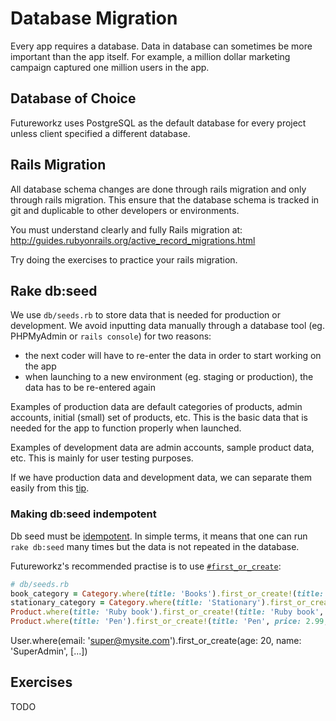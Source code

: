 # Database Migration
Every app requires a database. Data in database can sometimes be more important than the app itself. For example, a million dollar marketing campaign captured one million users in the app.

## Database of Choice
Futureworkz uses PostgreSQL as the default database for every project unless client specified a different database.

## Rails Migration
All database schema changes are done through rails migration and only through rails migration. This ensure that the database schema is tracked in git and duplicable to other developers or environments.

You must understand clearly and fully Rails migration at: http://guides.rubyonrails.org/active_record_migrations.html

Try doing the exercises to practice your rails migration.

## Rake db:seed
We use `db/seeds.rb` to store data that is needed for production or development. We avoid inputting data manually through a database tool (eg. PHPMyAdmin or `rails console`) for two reasons:
- the next coder will have to re-enter the data in order to start working on the app
- when launching to a new environment (eg. staging or production), the data has to be re-entered again

Examples of production data are default categories of products, admin accounts, initial (small) set of products, etc. This is the basic data that is needed for the app to function properly when launched.

Examples of development data are admin accounts, sample product data, etc. This is mainly for user testing purposes.

If we have production data and development data, we can separate them easily from this [tip](http://dennisreimann.de/blog/seeds-for-different-environments/).

### Making db:seed indempotent
Db seed must be [idempotent](https://en.wikipedia.org/wiki/Idempotence). In simple terms, it means that one can run `rake db:seed` many times but the data is not repeated in the database.

Futureworkz's recommended practise is to use [`#first_or_create`](http://apidock.com/rails/ActiveRecord/Relation/first_or_create):
```ruby
# db/seeds.rb
book_category = Category.where(title: 'Books').first_or_create!(title: 'Books')
stationary_category = Category.where(title: 'Stationary').first_or_create!(title: 'Stationary')
Product.where(title: 'Ruby book').first_or_create!(title: 'Ruby book', price: 12.99, category: book_category)
Product.where(title: 'Pen').first_or_create!(title: 'Pen', price: 2.99, category: stationary_category)
```
User.where(email: 'super@mysite.com').first_or_create(age: 20, name: 'SuperAdmin', [...])

## Exercises
TODO
